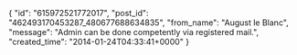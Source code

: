  {
   "id": "615972521772017",
   "post_id": "462493170453287_480677688634835",
   "from_name": "August le Blanc",
   "message": "Admin can be done competently via registered mail.",
   "created_time": "2014-01-24T04:33:41+0000"
 }
